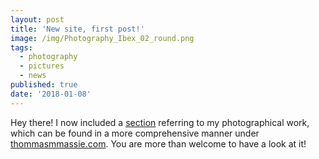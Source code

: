 ```yaml
---
layout: post
title: 'New site, first post!'
image: /img/Photography_Ibex_02_round.png
tags:
  - photography
  - pictures
  - news
published: true
date: '2018-01-08'
---
```

Hey there! I now included a [section](http://thomassie.de/Photography/) referring to my photographical work, which can be found in a more comprehensive manner under [thommasmmassie.com](http://www.thomasmmassie.com/). You are more than welcome to have a look at it!
